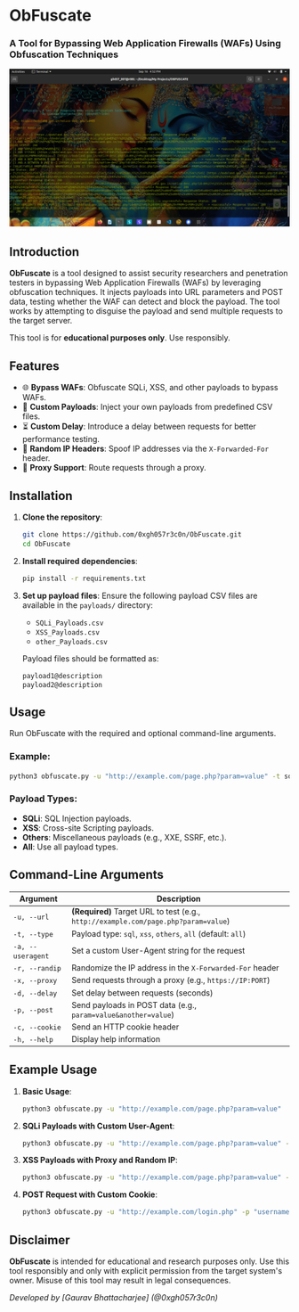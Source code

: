 # ObFuscate

### A Tool for Bypassing Web Application Firewalls (WAFs) Using Obfuscation Techniques

![Logo](logo.png)

## Introduction

**ObFuscate** is a tool designed to assist security researchers and penetration testers in bypassing Web Application Firewalls (WAFs) by leveraging obfuscation techniques. It injects payloads into URL parameters and POST data, testing whether the WAF can detect and block the payload. The tool works by attempting to disguise the payload and send multiple requests to the target server.

This tool is for **educational purposes only**. Use responsibly.

## Features

- 🌐 **Bypass WAFs**: Obfuscate SQLi, XSS, and other payloads to bypass WAFs.
- 📄 **Custom Payloads**: Inject your own payloads from predefined CSV files.
- ⏳ **Custom Delay**: Introduce a delay between requests for better performance testing.
- 🎲 **Random IP Headers**: Spoof IP addresses via the `X-Forwarded-For` header.
- 🔐 **Proxy Support**: Route requests through a proxy.

## Installation

1. **Clone the repository**:
   ```bash
   git clone https://github.com/0xgh057r3c0n/ObFuscate.git
   cd ObFuscate
   ```

2. **Install required dependencies**:
   ```bash
   pip install -r requirements.txt
   ```

3. **Set up payload files**: Ensure the following payload CSV files are available in the `payloads/` directory:
   - `SQLi_Payloads.csv`
   - `XSS_Payloads.csv`
   - `other_Payloads.csv`

   Payload files should be formatted as:
   ```
   payload1@description
   payload2@description
   ```

## Usage

Run ObFuscate with the required and optional command-line arguments.

### Example:
```bash
python3 obfuscate.py -u "http://example.com/page.php?param=value" -t sql -d 1.5
```

### Payload Types:
- **SQLi**: SQL Injection payloads.
- **XSS**: Cross-site Scripting payloads.
- **Others**: Miscellaneous payloads (e.g., XXE, SSRF, etc.).
- **All**: Use all payload types.

## Command-Line Arguments

| Argument | Description |
| -------- | ----------- |
| `-u, --url` | **(Required)** Target URL to test (e.g., `http://example.com/page.php?param=value`) |
| `-t, --type` | Payload type: `sql`, `xss`, `others`, `all` (default: `all`) |
| `-a, --useragent` | Set a custom User-Agent string for the request |
| `-r, --randip` | Randomize the IP address in the `X-Forwarded-For` header |
| `-x, --proxy` | Send requests through a proxy (e.g., `https://IP:PORT`) |
| `-d, --delay` | Set delay between requests (seconds) |
| `-p, --post` | Send payloads in POST data (e.g., `param=value&another=value`) |
| `-c, --cookie` | Send an HTTP cookie header |
| `-h, --help` | Display help information |

## Example Usage

1. **Basic Usage**:
   ```bash
   python3 obfuscate.py -u "http://example.com/page.php?param=value"
   ```

2. **SQLi Payloads with Custom User-Agent**:
   ```bash
   python3 obfuscate.py -u "http://example.com/page.php?param=value" -t sql -a "CustomUserAgent/1.0"
   ```

3. **XSS Payloads with Proxy and Random IP**:
   ```bash
   python3 obfuscate.py -u "http://example.com/page.php?param=value" -t xss -r -x "http://127.0.0.1:8080"
   ```

4. **POST Request with Custom Cookie**:
   ```bash
   python3 obfuscate.py -u "http://example.com/login.php" -p "username=admin&password=admin123" -c "sessionid=abc123"
   ```

## Disclaimer

**ObFuscate** is intended for educational and research purposes only. Use this tool responsibly and only with explicit permission from the target system's owner. Misuse of this tool may result in legal consequences.


*Developed by [Gaurav Bhattacharjee] (@0xgh057r3c0n)*

